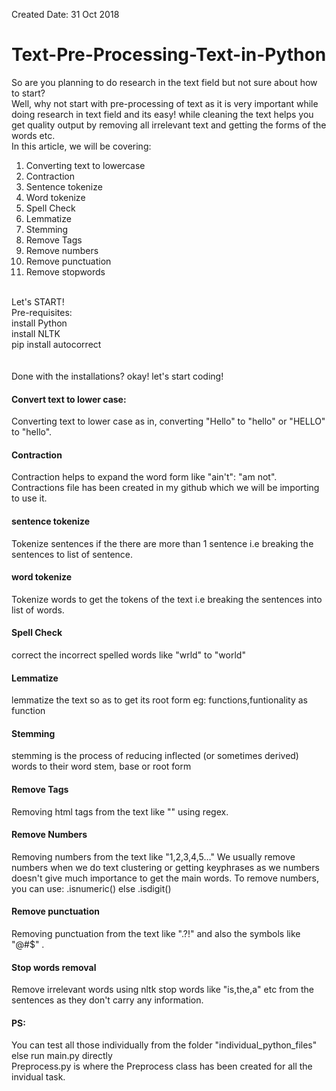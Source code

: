 Created Date: 31 Oct 2018

# Text-Pre-Processing-Text-in-Python
So are you planning to do research in the text field but not sure about how to start? <br>
Well, why not start with pre-processing of text as it is very important while doing research in text field and its easy! while cleaning the text helps you get quality output by removing all irrelevant text and getting the forms of the words etc. <br>
In this article, we will be covering:<br>
1. Converting text to lowercase
2. Contraction
3. Sentence tokenize
4. Word tokenize
5. Spell Check
6. Lemmatize
7. Stemming
8. Remove Tags
9. Remove numbers
10. Remove punctuation
11. Remove stopwords


<br>Let's START! <br>
Pre-requisites:<br>
install Python<br>
install NLTK<br>
pip install autocorrect<br>
<br><br>Done with the installations? okay! let's start coding! <br>
#### Convert text to lower case:<br>
Converting text to lower case as in, converting "Hello" to "hello" or "HELLO" to "hello".<br>

#### Contraction<br>
Contraction helps to expand the word form like "ain't": "am not". Contractions file has been created in my github which we will be importing to use it.

#### sentence tokenize
Tokenize sentences if the there are more than 1 sentence i.e breaking the sentences to list of sentence.

#### word tokenize
Tokenize words to get the tokens of the text i.e breaking the sentences into list of words.

#### Spell Check
correct the incorrect spelled words like "wrld" to "world"

#### Lemmatize
lemmatize the text so as to get its root form eg: functions,funtionality as function
#### Stemming
stemming is the process of reducing inflected (or sometimes derived) words to their word stem, base or root form
#### Remove Tags
Removing html tags from the text like "<head><body>" using regex.

#### Remove Numbers
Removing numbers from the text like "1,2,3,4,5…" We usually remove numbers when we do text clustering or getting keyphrases as we numbers doesn't give much importance to get the main words. To remove numbers, you can use: .isnumeric() else .isdigit()
#### Remove punctuation
Removing punctuation from the text like ".?!" and also the symbols like "@#$" .
#### Stop words removal
Remove irrelevant words using nltk stop words like "is,the,a" etc from the sentences as they don't carry any information.
#### PS:
You can test all those individually from the folder "individual_python_files" <br>
else run main.py directly <br>
Preprocess.py is where the Preprocess class has been created for all the invidual task.
